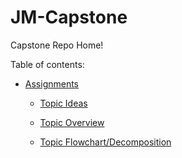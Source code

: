 # JM-Capstone
Capstone Repo Home!

Table of contents: 

- [Assignments](https://github.com/Jacob-Mayotte/JM-Capstone/tree/main/Assignments)

  * [Topic Ideas](https://github.com/Jacob-Mayotte/JM-Capstone/blob/8b7620430d535fcc89154ed77458e571cdb6babd/Potential_Topic_List.md) 

  * [Topic Overview](https://github.com/Jacob-Mayotte/JM-Capstone/blob/main/Assignments/Discussion_1_Topic_Overview.md)
  
  * [Topic Flowchart/Decomposition](https://github.com/Jacob-Mayotte/JM-Capstone/blob/main/Assignments/Topic_Decomposition.md)

